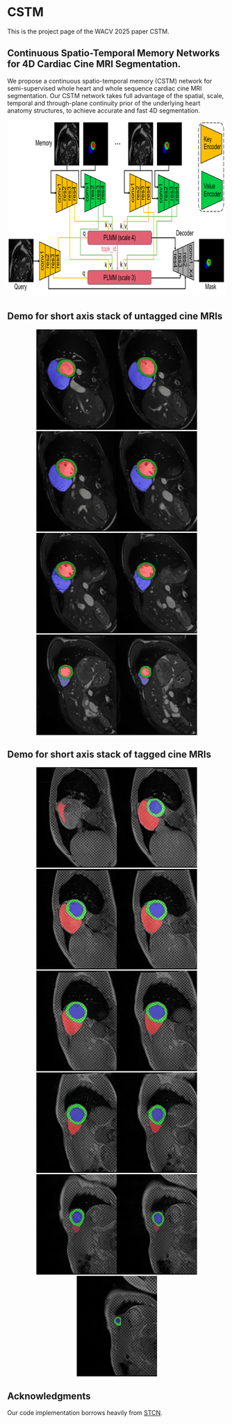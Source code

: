 # CSTM
This is the project page of the WACV 2025 paper CSTM.

## Continuous Spatio-Temporal Memory Networks for 4D Cardiac Cine MRI Segmentation.
We propose a continuous spatio-temporal memory (CSTM) network for semi-supervised whole heart and whole sequence cardiac cine MRI segmentation. Our CSTM network takes full advantage of the spatial, scale, temporal and through-plane continuity prior of the underlying heart anatomy structures, to achieve accurate and fast 4D segmentation.
<div align=center><img width="820" height="406" src="https://github.com/DeepTag/CSTM/blob/main/cstm.png"/></div>

## Demo for short axis stack of untagged cine MRIs
<div align=center><img width="185" height="231" src="https://github.com/DeepTag/CSTM/blob/main/Cine/patient109_0.gif"/><img width="185" height="231" src="https://github.com/DeepTag/CSTM/blob/main/Cine/patient109_1.gif"/><img width="185" height="231" src="https://github.com/DeepTag/CSTM/blob/main/Cine/patient109_2.gif"/><img width="185" height="231" src="https://github.com/DeepTag/CSTM/blob/main/Cine/patient109_3.gif"/></div>
<div align=center><img width="185" height="231" src="https://github.com/DeepTag/CSTM/blob/main/Cine/patient109_4.gif"/><img width="185" height="231" src="https://github.com/DeepTag/CSTM/blob/main/Cine/patient109_5.gif"/><img width="185" height="231" src="https://github.com/DeepTag/CSTM/blob/main/Cine/patient109_6.gif"/><img width="185" height="231" src="https://github.com/DeepTag/CSTM/blob/main/Cine/patient109_7.gif"/></div>

## Demo for short axis stack of tagged cine MRIs
<div align=center><img width="185" height="231" src="https://github.com/DeepTag/CSTM/blob/main/Tagging/NHC023_SAX_12.gif"/><img width="185" height="231" src="https://github.com/DeepTag/CSTM/blob/main/Tagging/NHC023_SAX_11.gif"/><img width="185" height="231" src="https://github.com/DeepTag/CSTM/blob/main/Tagging/NHC023_SAX_10.gif"/><img width="185" height="231" src="https://github.com/DeepTag/CSTM/blob/main/Tagging/NHC023_SAX_9.gif"/></div>
<div align=center><img width="185" height="231" src="https://github.com/DeepTag/CSTM/blob/main/Tagging/NHC023_SAX_8.gif"/><img width="185" height="231" src="https://github.com/DeepTag/CSTM/blob/main/Tagging/NHC023_SAX_7.gif"/><img width="185" height="231" src="https://github.com/DeepTag/CSTM/blob/main/Tagging/NHC023_SAX_6.gif"/><img width="185" height="231" src="https://github.com/DeepTag/CSTM/blob/main/Tagging/NHC023_SAX_5.gif"/></div>
<div align=center><img width="185" height="231" src="https://github.com/DeepTag/CSTM/blob/main/Tagging/NHC023_SAX_4.gif"/><img width="185" height="231" src="https://github.com/DeepTag/CSTM/blob/main/Tagging/NHC023_SAX_3.gif"/><img width="185" height="231" src="https://github.com/DeepTag/CSTM/blob/main/Tagging/NHC023_SAX_2.gif"/></div>



## Acknowledgments
Our code implementation borrows heavily from [STCN](https://github.com/hkchengrex/STCN).
